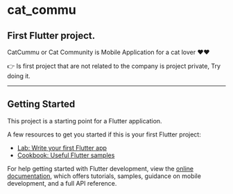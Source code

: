 # cat_commu

First Flutter project.
------------------------------------------------------

CatCummu or Cat Community is Mobile Application for a cat lover ❤️❤️

👉 Is first project that are not related to the company is project private, Try doing it.

------------------------------------------------------
## Getting Started

This project is a starting point for a Flutter application.

A few resources to get you started if this is your first Flutter project:

- [Lab: Write your first Flutter app](https://docs.flutter.dev/get-started/codelab)
- [Cookbook: Useful Flutter samples](https://docs.flutter.dev/cookbook)

For help getting started with Flutter development, view the
[online documentation](https://docs.flutter.dev/), which offers tutorials,
samples, guidance on mobile development, and a full API reference.
